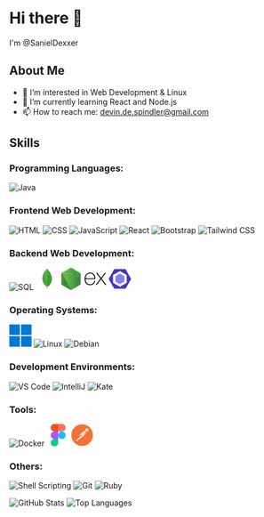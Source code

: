 # Hi there 👋

I'm @SanielDexxer

## About Me
- 👀 I’m interested in Web Development & Linux
- 🌱 I’m currently learning React and Node.js
- 📫 How to reach me: [devin.de.spindler@gmail.com](mailto:devin.de.spindler@gmail.com)

## Skills

### Programming Languages:

<p align="left">
  <img src="https://cdn.jsdelivr.net/gh/devicons/devicon/icons/java/java-original.svg" alt="Java" width="40" height="40"/>
</p>

### Frontend Web Development:

<p align="left">
  <img src="https://cdn.jsdelivr.net/gh/devicons/devicon/icons/html5/html5-original.svg" alt="HTML" width="40" height="40"/>
  <img src="https://cdn.jsdelivr.net/gh/devicons/devicon/icons/css3/css3-original.svg" alt="CSS" width="40" height="40"/>
  <img src="https://cdn.jsdelivr.net/gh/devicons/devicon/icons/javascript/javascript-original.svg" alt="JavaScript" width="40" height="40"/>
  <img src="https://cdn.jsdelivr.net/gh/devicons/devicon/icons/react/react-original.svg" alt="React" width="40" height="40"/>
  <img src="https://cdn.jsdelivr.net/gh/devicons/devicon/icons/bootstrap/bootstrap-original.svg" alt="Bootstrap" width="40" height="40"/>
  <img src="https://cdn.jsdelivr.net/gh/devicons/devicon/icons/tailwindcss/tailwindcss-original.svg" alt="Tailwind CSS" width="40" height="40"/>
</p>

### Backend Web Development:

<p align="left">
  <img src="https://cdn.jsdelivr.net/gh/devicons/devicon/icons/mysql/mysql-original.svg" alt="SQL" width="40" height="40"/>
  <img src="https://raw.githubusercontent.com/devicons/devicon/master/icons/mongodb/mongodb-original.svg" alt="MongoDB" width="40" height="40"/>
  <img src="https://github.com/devicons/devicon/blob/v2.16.0/icons/nodejs/nodejs-original.svg" alt="NodeJS" width="40" height="40">
  <img src="https://github.com/devicons/devicon/blob/v2.16.0/icons/express/express-original.svg" alt="ExpressJS" width="40" height="40">
  <img src="https://github.com/devicons/devicon/blob/v2.16.0/icons/eslint/eslint-original.svg" alt="ESLint" width="40" height="40">
</p>

### Operating Systems:
<p align="left">
  <img src="https://raw.githubusercontent.com/devicons/devicon/master/icons/windows11/windows11-original.svg" alt="MongoDB" width="40" height="40"/>
  <img src="https://cdn.jsdelivr.net/gh/devicons/devicon/icons/linux/linux-original.svg" alt="Linux" width="40" height="40"/>
  <img src="https://cdn.jsdelivr.net/gh/devicons/devicon/icons/debian/debian-original.svg" alt="Debian" width="40" height="40"/>
</p>

### Development Environments:

<p align="left">
  <img src="https://cdn.jsdelivr.net/gh/devicons/devicon/icons/vscode/vscode-original.svg" alt="VS Code" width="40" height="40"/>
  <img src="https://cdn.jsdelivr.net/gh/devicons/devicon/icons/intellij/intellij-original.svg" alt="IntelliJ" width="40" height="40"/>
  <img src="https://github.com/user-attachments/assets/a5096cb1-355e-4a18-9b58-98f0a3bf72ce" alt="Kate" width="40" height="40"/>
</p>

### Tools:

<p align="left">
  <img src="https://cdn.jsdelivr.net/gh/devicons/devicon/icons/docker/docker-original.svg" alt="Docker" width="40" height="40"/>
  <img src="https://github.com/devicons/devicon/blob/v2.16.0/icons/figma/figma-original.svg" alt="Figma" width="40" height="40"/>
  <img src="https://github.com/devicons/devicon/blob/v2.16.0/icons/postman/postman-original.svg" alt="Postman" width="40" height="40">
</p>

### Others:

<p align="left">
  <img src="https://cdn.jsdelivr.net/gh/devicons/devicon/icons/bash/bash-original.svg" alt="Shell Scripting" width="40" height="40"/>
  <img src="https://cdn.jsdelivr.net/gh/devicons/devicon/icons/git/git-original.svg" alt="Git" width="40" height="40"/>
  <img src="https://cdn.jsdelivr.net/gh/devicons/devicon/icons/ruby/ruby-original.svg" alt="Ruby" width="40" height="40"/>
</p>


  <img src="https://github-readme-stats.vercel.app/api?username=SanielDexxer&hide_title=false&hide_rank=false&show_icons=true&include_all_commits=true&count_private=true&theme=dracula&locale=en&hide_border=false&order=1" alt="GitHub Stats" width="1000" height="200"/>
  <img src="https://github-readme-stats.vercel.app/api/top-langs?username=SanielDexxer&locale=en&hide_title=false&layout=compact&card_width=320&langs_count=5&theme=dracula&hide_border=false&order=2" alt="Top Languages" width="1000" height="200"/>
